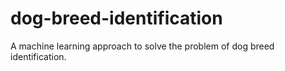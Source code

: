 # dog-breed-identification
A machine learning approach to solve the problem of dog breed identification.
